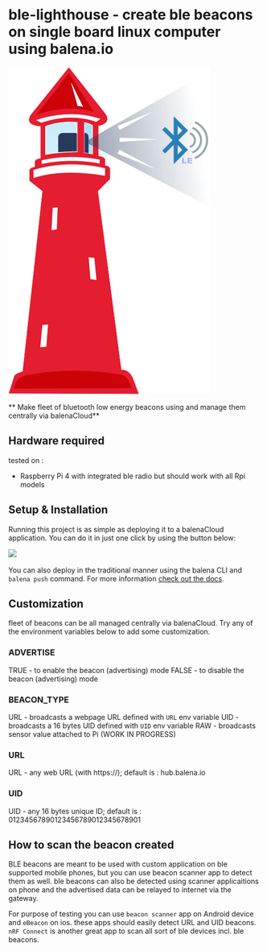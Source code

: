 # ble-lighthouse - create ble beacons on single board linux computer using balena.io

![](https://raw.githubusercontent.com/iayanpahwa/ble-lighthouse/master/assets/ble-lighthouse.png)

** Make fleet of bluetooth low energy beacons using and manage them centrally via balenaCloud**

## Hardware required

tested on : 
- Raspberry Pi 4 with integrated ble radio but should work with all Rpi models
## Setup & Installation

Running this project is as simple as deploying it to a balenaCloud application. You can do it in just one click by using the button below:

[![](https://balena.io/deploy.png)](https://dashboard.balena-cloud.com/deploy?repoUrl=https://github.com/iayanpahwa/ble-lighthouse)

You can also deploy in the traditional manner using the balena CLI and `balena push` command. For more information [check out the docs](https://www.balena.io/docs/learn/deploy/deployment/).

## Customization

fleet of beacons can be all managed centrally via balenaCloud. Try any of the environment variables below to add some customization.

### ADVERTISE

TRUE - to enable the beacon (advertising) mode
FALSE - to disable the beacon (advertising) mode

### BEACON_TYPE

URL - broadcasts a webpage URL defined with ```URL``` env variable 
UID - broadcasts a 16 bytes UID defined with ```UID``` env variable 
RAW - broadcasts sensor value attached to Pi (WORK IN PROGRESS)

### URL
URL - any web URL (with https://); default is : hub.balena.io

### UID
UID - any 16 bytes unique ID; default is : 01234567890123456789012345678901

## How to scan the beacon created

BLE beacons are meant to be used with custom application on ble supported mobile phones, but you can use beacon scanner app to detect them as well. ble beacons can also be detected using scanner applicaitions on phone and the advertised data can be relayed to internet via the gateway. 

For purpose of testing you can use ```beacon scanner``` app on Android device and ```eBeacon``` on ios. these apps should easily detect URL and UID beacons. ```nRF Connect``` is another great app to scan all sort of ble devices incl. ble beacons. 